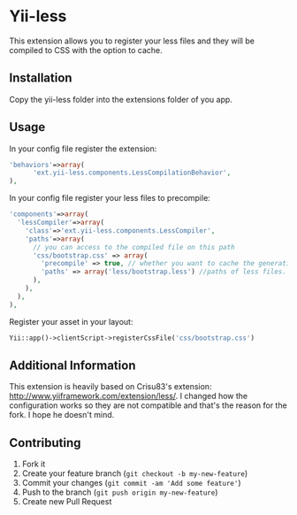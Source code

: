 Yii-less
========

This extension allows you to register your less files and they will be compiled to CSS with the option to cache.

Installation
------------

Copy the yii-less folder into the extensions folder of you app.

Usage
----

In your config file register the extension:
```php
'behaviors'=>array(
      'ext.yii-less.components.LessCompilationBehavior',
),
```
In your config file register your less files to precompile:
```php
'components'=>array(
  'lessCompiler'=>array(
    'class'=>'ext.yii-less.components.LessCompiler',
    'paths'=>array(
      // you can access to the compiled file on this path
      'css/bootstrap.css' => array(
        'precompile' => true, // whether you want to cache the generation
        'paths' => array('less/bootstrap.less') //paths of less files. you can specify multiple files.
      ),
    ),
  ),
),
```
Register your asset in your layout:
```php
Yii::app()->clientScript->registerCssFile('css/bootstrap.css')
```
Additional Information
----------------------
This extension is heavily based on Crisu83's extension: http://www.yiiframework.com/extension/less/.
I changed how the configuration works so they are not compatible and that's the reason for the fork. I hope he doesn't mind.

Contributing
------------
1. Fork it
2. Create your feature branch (`git checkout -b my-new-feature`)
3. Commit your changes (`git commit -am 'Add some feature'`)
4. Push to the branch (`git push origin my-new-feature`)
5. Create new Pull Request